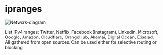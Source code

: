 # ipranges
![Network-diagram](https://user-images.githubusercontent.com/15137897/234512803-4ec17ff9-e592-48ae-ad9a-53e5a450e083.png)


List IPv4 ranges: Twitter, Netflix, Facebook (Instagram), Linkedin, Microsoft, Google, Amazon, Cloudflare, OrangeHub, Akamai, Digital Ocean, Etisalad. All gathered from open sources. Can be used either for selective routing or blocking. 
